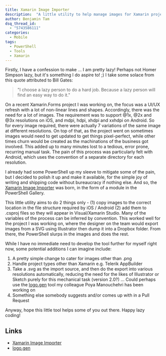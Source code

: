 ```yaml
---
title: Xamarin Image Importer
description:  "A little utility to help manage images for Xamarin projects"
author: Benjamin Tam
dsq_thread_id:
  - "5743586111"
categories:
  - Mobile
tags:
  - PowerShell
  - Tools
  - Xamarin
---
```


Firstly, I have a confession to make ... I am pretty lazy! Perhaps not Homer Simpson lazy, but it's something I do aspire to! ;) I take some solace from this quote attributed to Bill Gates:

> "I choose a lazy person to do a hard job. Because a lazy person will find an easy way to do it."

On a recent Xamarin.Forms project I was working on, the focus was a UI/UX refresh with a lot of non-linear lines and shapes. Accordingly, there was the need for a lot of images. The requirement was to support @1x, @2x and @3x resolutions on iOS, and mdpi, hdpi, xhdpi and xxhdpi on Android. So for every image required, there were actually 7 variations of the same image at different resolutions. On top of that, as the project went on sometimes images would need to get updated to get things pixel-perfect, while other times churn would be created as the machinations of the business got involved. This added up to many minutes lost to a tedious, error prone, recurring manual task. The pain of this process was particularly felt with Android, which uses the convention of a separate directory for each resolution.

I already had some PowerShell up my sleeve to mitigate some of the pain, but I decided to polish it up and make it available, for the simple joy of writing and shipping code without bureaucracy if nothing else. And so, the [Xamarin Image Importer](https://github.com/teamtam/xamarin-image-importer) was born, in the form of a module in the PowerShell Gallery.

This little utility aims to do 2 things only - (1) copy images to the correct location in the file structure required by iOS / Android (2) add them to .csproj files so they will appear in Visual/Xamarin Studio. Many of the variables of the process can be inferred by convention. This worked well for the project I was working on, where the designer on the team would export images from a SVG using Illustrator then dump it into a Dropbox folder. From there, the PowerShell slurps in the images and does the rest.

While I have no immediate need to develop the tool further for myself right now, some potential additions I can imagine include:

 1. A pretty simple change to cater for images other than .png
 2. Handle project types other than Xamarin e.g. Telerik AppBuilder
 3. Take a .svg as the import source, and then do the export into various resolutions automatically, reducing the need for the likes of Illustrator or Sketch purely for this mechanical task (version 2.0?) ... Could perhaps use the [logo.gen](https://github.com/bevelop/logo.gen) tool my colleague Poya Manouchehri has been working on
 4. Something else somebody suggests and/or comes up with in a Pull Request

Anyway, hope this little tool helps some of you out there. Happy lazy coding!

## Links

 * [Xamarin Image Importer](https://github.com/teamtam/xamarin-image-importer)
 * [logo.gen](https://github.com/bevelop/logo.gen)
